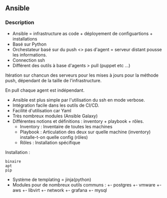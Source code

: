 ## Ansible

### Description

- Ansible = infrastructure as code + déployement de configuartions + installations
- Basé sur Python
- Orchestateur basé sur du push <> pas d'agent = serveur distant pousse les informations.
- Connection ssh
- Différent des outils à base d'agents > pull (puppet etc ...)

Itération sur chancun des serveurs pour les mises à jours pour la méthode push, dépendant de la taille de l'infrastructure.

En pull chaque agent est indépendant.

- Ansible est plus simple par l'utilisation du ssh en mode verbose.
- Intégration facile dans les outils de CI/CD.
- Facilité d'utilisation car Yaml
- Très nombreux modules (Ansible Galaxy)
- Différentes notions et définitions : inventory + playbook + rôles.
    - Inventory : Inventaire de toutes les machines
    - Playbook  : Articulation des deux sur quelle machine (inventory) installe-t-on quelle config (rôles)
    - Rôles     : Installation spécifique

Installation :

    binaire
    apt
    pip

- Système de templating = jinja(python)
- Modules pour de nombreux outils communs :
    +- postgres
    +- vmware
    +- aws
    +- libvirt
    +- network
    +- grafana
    +- mysql
